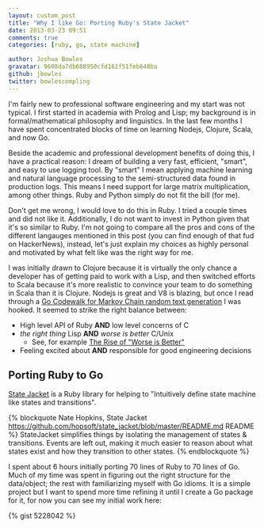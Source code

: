 ```yaml
---
layout: custom_post
title: "Why I like Go: Porting Ruby's State Jacket"
date: 2013-03-23 09:51
comments: true
categories: [ruby, go, state machine]

author: Joshua Bowles
gravatar: 9608da7db688950cfd161f51feb648ba
github: jbowles
twitter: bowlescompling
---
```

I'm fairly new to professional software engineering and my start was not typical. I first started in academia with Prolog and Lisp; my background is in formal/mathematical philosophy and linguistics. In the last few months I have spent concentrated blocks of time on learning Nodejs, Clojure, Scala, and now Go.

Beside the academic and professional development benefits of doing this, I have a practical reason: I dream of building a very fast, efficient, "smart", and easy to use logging tool. By "smart" I mean applying machine learning and natural language processing to the semi-structured data found in production logs. This means I need support for large matrix multiplication, among other things. Ruby and Python simply do not fit the bill (for me).

<!-- more -->

Don't get me wrong, I would love to do this in Ruby. I tried a couple times and did not like it. Additionally, I do not want to invest in Python given that it's so similar to Ruby. I'm not going to compare all the pros and cons of the different langauges mentioned in this post (you can find enough of that fud on HackerNews), instead, let's just explain my choices as highly personal and motivated by what felt like was the right way for me.

I was initially drawn to Clojure because it is virtually the only chance a developer has of getting paid to work with a Lisp, and then switched efforts to Scala because it's more realistic to convince your team to do something in Scala than it is Clojure. Nodejs is great and V8 is blazing, but once I read through a [Go Codewalk for Markov Chain random text generation](http://golang.org/doc/codewalk/markov/) I was hooked. It seemed to strike the right balance between:
* High level API of Ruby **AND** low level concerns of C
* *the right thing* Lisp **AND** *worse is better* C/Unix
  * See, for example [The Rise of "Worse is Better"](http://www.jwz.org/doc/worse-is-better.html)
* Feeling excited about **AND** responsible for good engineering decisions

## Porting Ruby to Go
[State Jacket](https://github.com/hopsoft/state_jacket) is a Ruby library for helping to "Intuitively define state machine like states and transitions".

{% blockquote Nate Hopkins, State Jacket https://github.com/hopsoft/state_jacket/blob/master/README.md README %}
StateJacket simplifies things by isolating the management of states & transitions. Events are left out, making it much easier to reason about what states exist and how they transition to other states.
{% endblockquote %} 

I spent about 6 hours initially porting 70 lines of Ruby to 70 lines of Go. Much of my time was spent in figuring out the right structure for the data/object; the rest with familiarizing myself with Go idioms. It is a simple project but I want to spend more time refining it until I create a Go package for it, for now you can see my initial work here:

{% gist 5228042 %}
